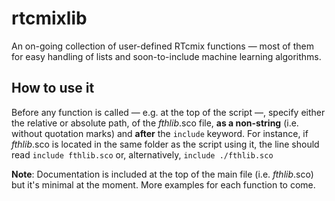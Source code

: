 # rtcmixlib
An on-going collection of user-defined RTcmix functions — most of them for easy handling of lists and soon-to-include machine learning algorithms.

## How to use it
Before any function is called — e.g. at the top of the script —, specify either the relative or absolute path, of the *fthlib*.sco file, **as a non-string** (i.e. without quotation marks) and **after** the `include` keyword. For instance, if *fthlib*.sco is located in the same folder as the script using it, the line should read `include fthlib.sco` or, alternatively, `include ./fthlib.sco`

**Note**: Documentation is included at the top of the main file (i.e. *fthlib*.sco) but it's minimal at the moment. More examples for each function to come.

